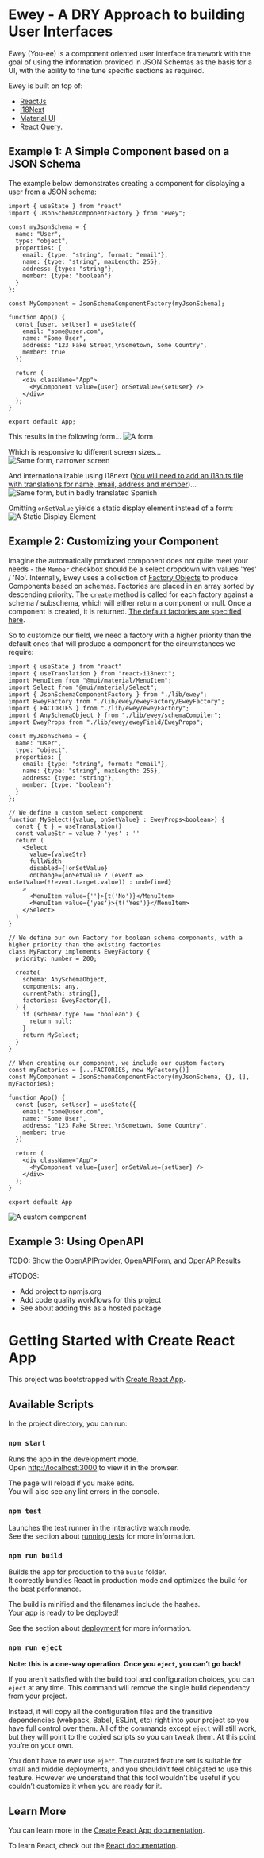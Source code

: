 # Ewey - A DRY Approach to building User Interfaces

Ewey (You-ee) is a component oriented user interface framework with the goal of
using the information provided in JSON Schemas as the basis for a UI, with the
ability to fine tune specific sections as required.

Ewey is built on top of:
* [ReactJs](https://react.dev/)
* [I18Next](https://react.i18next.com/)
* [Material UI](https://mui.com/core/)
* [React Query](https://tanstack.com/query/v3/).

## Example 1: A Simple Component based on a JSON Schema

The example below demonstrates creating a component for displaying a user
from a JSON schema:

```
import { useState } from "react"
import { JsonSchemaComponentFactory } from "ewey";

const myJsonSchema = {
  name: "User",
  type: "object",
  properties: {
    email: {type: "string", format: "email"},
    name: {type: "string", maxLength: 255},
    address: {type: "string"},
    member: {type: "boolean"}
  }
};

const MyComponent = JsonSchemaComponentFactory(myJsonSchema);

function App() {
  const [user, setUser] = useState({
    email: "some@user.com",
    name: "Some User",
    address: "123 Fake Street,\nSometown, Some Country",
    member: true
  })

  return (
    <div className="App">
      <MyComponent value={user} onSetValue={setUser} />
    </div>
  );
}

export default App;

```

This results in the following form...
![A form](images/form1.png)

Which is responsive to different screen sizes...
![Same form, narrower screen](images/form2.png)

And internationalizable using i18next ([You will need to add an i18n.ts file
with translations for name, email, address and
member](https://react.i18next.com/guides/quick-start))...
![Same form, but in badly translated Spanish](images/form3.png)

Omitting `onSetValue` yields a static display element instead of a form:
![A Static Display Element](images/form4.png)

## Example 2: Customizing your Component

Imagine the automatically produced component does not quite meet your needs -
the `Member` checkbox should be a select dropdown with values 'Yes' / 'No'.
Internally, Ewey uses a collection of
[Factory Objects](src/lib/ewey/eweyFactory/EweyFactory.ts) to produce Components based
on schemas. Factories are placed in an array sorted by descending priority.
The `create` method is called for each factory against a schema / subschema,
which will either return a component or null. Once a component is created,
it is returned. [The default factories are specified
here](src/lib/ewey/eweyFactory/index.ts).

So to customize our field, we need a factory with a higher priority than the
default ones that will produce a component for the circumstances we require:

```
import { useState } from "react"
import { useTranslation } from "react-i18next";
import MenuItem from "@mui/material/MenuItem";
import Select from "@mui/material/Select";
import { JsonSchemaComponentFactory } from "./lib/ewey";
import EweyFactory from "./lib/ewey/eweyFactory/EweyFactory";
import { FACTORIES } from "./lib/ewey/eweyFactory";
import { AnySchemaObject } from "./lib/ewey/schemaCompiler";
import EweyProps from "./lib/ewey/eweyField/EweyProps";

const myJsonSchema = {
  name: "User",
  type: "object",
  properties: {
    email: {type: "string", format: "email"},
    name: {type: "string", maxLength: 255},
    address: {type: "string"},
    member: {type: "boolean"}
  }
};

// We define a custom select component
function MySelect({value, onSetValue} : EweyProps<boolean>) {
  const { t } = useTranslation()
  const valueStr = value ? 'yes' : ''
  return (
    <Select
      value={valueStr}
      fullWidth
      disabled={!onSetValue}
      onChange={onSetValue ? (event => onSetValue(!!event.target.value)) : undefined}
    >
      <MenuItem value={''}>{t('No')}</MenuItem>
      <MenuItem value={'yes'}>{t('Yes')}</MenuItem>
    </Select>
  )
}

// We define our own Factory for boolean schema components, with a higher priority than the existing factories
class MyFactory implements EweyFactory {
  priority: number = 200;

  create(
    schema: AnySchemaObject,
    components: any,
    currentPath: string[],
    factories: EweyFactory[],
  ) {
    if (schema?.type !== "boolean") {
      return null;
    }
    return MySelect;
  }
}

// When creating our component, we include our custom factory
const myFactories = [...FACTORIES, new MyFactory()]
const MyComponent = JsonSchemaComponentFactory(myJsonSchema, {}, [], myFactories);

function App() {
  const [user, setUser] = useState({
    email: "some@user.com",
    name: "Some User",
    address: "123 Fake Street,\nSometown, Some Country",
    member: true
  })

  return (
    <div className="App">
      <MyComponent value={user} onSetValue={setUser} />
    </div>
  );
}

export default App

```

![A custom component](images/form5.png)


## Example 3: Using OpenAPI

TODO: Show the OpenAPIProvider, OpenAPIForm, and OpenAPIResults


#TODOS:

* Add project to npmjs.org
* Add code quality workflows for this project
* See about adding this as a hosted package

# Getting Started with Create React App

This project was bootstrapped with [Create React App](https://github.com/facebook/create-react-app).

## Available Scripts

In the project directory, you can run:

### `npm start`

Runs the app in the development mode.\
Open [http://localhost:3000](http://localhost:3000) to view it in the browser.

The page will reload if you make edits.\
You will also see any lint errors in the console.

### `npm test`

Launches the test runner in the interactive watch mode.\
See the section about [running tests](https://facebook.github.io/create-react-app/docs/running-tests) for more information.

### `npm run build`

Builds the app for production to the `build` folder.\
It correctly bundles React in production mode and optimizes the build for the best performance.

The build is minified and the filenames include the hashes.\
Your app is ready to be deployed!

See the section about [deployment](https://facebook.github.io/create-react-app/docs/deployment) for more information.

### `npm run eject`

**Note: this is a one-way operation. Once you `eject`, you can’t go back!**

If you aren’t satisfied with the build tool and configuration choices, you can `eject` at any time. This command will remove the single build dependency from your project.

Instead, it will copy all the configuration files and the transitive dependencies (webpack, Babel, ESLint, etc) right into your project so you have full control over them. All of the commands except `eject` will still work, but they will point to the copied scripts so you can tweak them. At this point you’re on your own.

You don’t have to ever use `eject`. The curated feature set is suitable for small and middle deployments, and you shouldn’t feel obligated to use this feature. However we understand that this tool wouldn’t be useful if you couldn’t customize it when you are ready for it.

## Learn More

You can learn more in the [Create React App documentation](https://facebook.github.io/create-react-app/docs/getting-started).

To learn React, check out the [React documentation](https://reactjs.org/).
